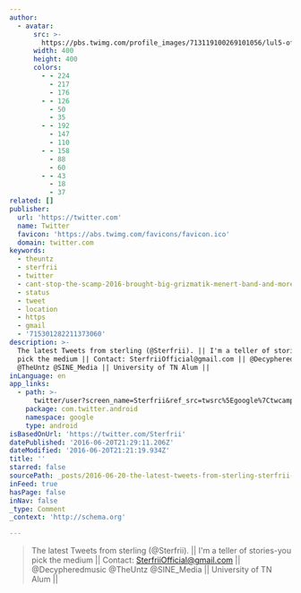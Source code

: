 ```yaml
---
author:
  - avatar:
      src: >-
        https://pbs.twimg.com/profile_images/713119100269101056/lul5-of9_400x400.jpg
      width: 400
      height: 400
      colors:
        - - 224
          - 217
          - 176
        - - 126
          - 50
          - 35
        - - 192
          - 147
          - 110
        - - 158
          - 88
          - 60
        - - 43
          - 18
          - 37
related: []
publisher:
  url: 'https://twitter.com'
  name: Twitter
  favicon: 'https://abs.twimg.com/favicons/favicon.ico'
  domain: twitter.com
keywords:
  - theuntz
  - sterfrii
  - twitter
  - cant-stop-the-scamp-2016-brought-big-grizmatik-menert-band-and-more
  - status
  - tweet
  - location
  - https
  - gmail
  - '715301282211373060'
description: >-
  The latest Tweets from sterling (@Sterfrii). || I'm a teller of stories-you
  pick the medium || Contact: SterfriiOfficial@gmail.com || @Decypheredmusic
  @TheUntz @SINE_Media || University of TN Alum ||
inLanguage: en
app_links:
  - path: >-
      twitter/user?screen_name=Sterfrii&ref_src=twsrc%5Egoogle%7Ctwcamp%5Eandroidseo%7Ctwgr%5Eprofile
    package: com.twitter.android
    namespace: google
    type: android
isBasedOnUrl: 'https://twitter.com/Sterfrii'
datePublished: '2016-06-20T21:29:11.206Z'
dateModified: '2016-06-20T21:21:19.934Z'
title: ''
starred: false
sourcePath: _posts/2016-06-20-the-latest-tweets-from-sterling-sterfrii-or-im-a-teller.md
inFeed: true
hasPage: false
inNav: false
_type: Comment
_context: 'http://schema.org'

---
```

> The latest Tweets from sterling (@Sterfrii). || I'm a teller of stories-you pick the medium || Contact: SterfriiOfficial@gmail.com || @Decypheredmusic @TheUntz @SINE\_Media || University of TN Alum ||
